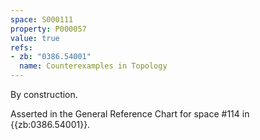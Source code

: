 ```yaml
---
space: S000111
property: P000057
value: true
refs:
- zb: "0386.54001"
  name: Counterexamples in Topology
---
```


By construction.

Asserted in the General Reference Chart for space #114 in
{{zb:0386.54001}}.
